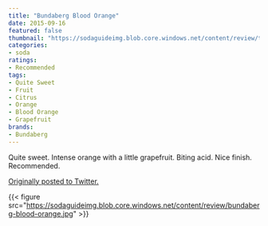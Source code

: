 ```yaml
---
title: "Bundaberg Blood Orange"
date: 2015-09-16
featured: false
thumbnail: "https://sodaguideimg.blob.core.windows.net/content/review/thumbs/bundaberg-blood-orange.jpg"
categories:
- soda
ratings:
- Recommended
tags:
- Quite Sweet
- Fruit
- Citrus
- Orange
- Blood Orange
- Grapefruit
brands:
- Bundaberg
---
```


Quite sweet. Intense orange with a little grapefruit. Biting acid. Nice finish. Recommended. 

[Originally posted to Twitter.](https://twitter.com/Cavorter/status/644207344692269056)

{{< figure src="https://sodaguideimg.blob.core.windows.net/content/review/bundaberg-blood-orange.jpg" >}}

